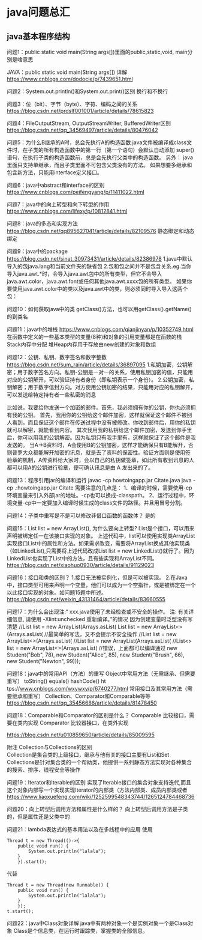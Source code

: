 # java问题总汇

## java基本程序结构
问题1：public static void main(String args[])里面的public,static,void,	main分别是啥意思

JAVA：public static void main(String args[]) 详解
https://www.cnblogs.com/dodocie/p/7439651.html

问题2：System.out.println()和System.out.print()区别
换行和不换行

问题3：位（bit）、字节（byte）、字符、编码之间的关系
https://blog.csdn.net/prdslf001001/article/details/78615823

问题4：FileOutputStream, OutputStreamWriter, BufferedWriter区别
https://blog.csdn.net/qq_34569497/article/details/80476042

问题5：为什么B继承的A时，总会先执行A的构造函数
java文件被编译成class文件时，在子类的所有构造函数中的第一行（第一个语句）会默认自动添加 super() 语句，在执行子类的构造函数前，总是会先执行父类中的构造函数。
另外：
java 里面只支持单继承，而且子类里面不可包含父类没有的方法。
如果想要多继承和包含新方法，只能用interface定义接口。

问题6：java中abstract和interface的区别
https://www.cnblogs.com/peifengyang/p/11411022.html

问题7：java中的向上转型和向下转型的作用
https://www.cnblogs.com/lifexy/p/10812841.html

问题8：java的多态和实现方法
https://blog.csdn.net/qq895627041/article/details/82109576
静态绑定和动态绑定

问题9：java中的package
https://blog.csdn.net/sinat_30973431/article/details/82386978
1.java中默认导入的包java.lang和当前文件夹的缺省包
2.包和包之间并不是包含关系.eg.当你导入java.awt.*时，会导入java.awt包中的所有类型，但它不会导入java.awt.color，java.awt.font或任何其他java.awt.xxxx包的所有类型。 如果你要使用java.awt.color中的类以及java.awt中的类，则必须同时导入导入这两个包：

问题10：如何获取java中的类
getClass()方法，也可以用getClass().getName()的到类名

问题11：java中的堆栈
https://www.cnblogs.com/qianjinyan/p/10352749.html
在函数中定义的一些基本类型的变量(8种)和对象的引用变量都是在函数的栈Stack内存中分配
堆Heap内存用于存放由new创建的对象和数组

问题12：公钥、私钥、数字签名和数字整数
https://blog.csdn.net/sum_rain/article/details/36897095
1.私钥加密，公钥解密；用于数字签名方向。私钥-公钥是一对一的关系，使用私钥加密的值，只能用对应的公钥解开，可以验证持有者身份（即私钥表示一个身份）。
2.公钥加密，私钥解密；用于数字信封方向。对方使用公钥加密的结果，只能用对应的私钥解开，可以发送给特定持有者一些私密的消息

比如说，我要给你发送一个加密的邮件。首先，我必须拥有你的公钥，你也必须拥有我的公钥。
      首先，我用你的公钥给这个邮件加密，这样就保证这个邮件不被别人看到，而且保证这个邮件在传送过程中没有被修改。你收到邮件后，用你的私钥就可以解密，就能看到内容。
      其次我用我的私钥给这个邮件加密，发送到你手里后，你可以用我的公钥解密。因为私钥只有我手里有，这样就保证了这个邮件是我发送的。
      当A->B资料时，A会使用B的公钥加密，这样才能确保只有B能解开，否则普罗大众都能解开加密的讯息，就是去了资料的保密性。验证方面则是使用签 验章的机制，A传资料给大家时，会以自己的私钥做签章，如此所有收到讯息的人都可以用A的公钥进行验章，便可确认讯息是由 A 发出来的了。

问题13：程序引用jar的编译和运行
javac -cp howtoingapp.jar Citate.java
java  -cp .:howtoingapp.jar Citate
需要注意的几点是：
1、编译的时候，需要使用-cp环境变量来引入外部jar的地址。-cp也可以换成-classpath。
2、运行过程中，环境变量-cp中一定要加入编译时候生成的class文件的路径。并且用冒号分割。

问题14：子类中重写是不是可以修改非借口函数的函数体？
是的

问题15：List list = new ArrayList(), 为什么要向上转型?
List是个接口，可以用来声明被绑定任一在该接口实现的对象。
上述代码中，list可以使用实现类ArrayList实现接口List中的属性和方法。如果需求改变，需要将ArrayList换成其他实现类（如LinkedList),只需要将上述代码改成List list = new LinkedList()就行了。因为LinkedList也实现了List中的方法，且有些实现和ArrayList不同。
https://blog.csdn.net/xiaohuo0930/article/details/91129023



问题16：接口和类的区别？
1.接口无法被实例化，但是可以被实现。
2.在Java中，接口类型可用来声明一个变量，他们可以成为一个空指针，或是被绑定在一个以此接口实现的对象。如问题15题中所述。
https://blog.csdn.net/weixin_43131464/article/details/83660555

问题17：为什么会出现注:“ xxx.java使用了未经检查或不安全的操作。 注: 有关详细信息, 请使用 -Xlint:unchecked 重新编译。”的情况
因为创建变量时泛型没有写清楚
//List<Student> list = new ArrayList<Student>(Arrays.asList(
  List<Student> list = new ArrayList<>(Arrays.asList( //最简单的写法，又不会提示不安全操作
//List list = new ArrayList<>(Arrays.asList(
//List list = new ArrayList(Arrays.asList(
//List<> list = new ArrayList<>(Arrays.asList( //错误，上面都可以编译通过
    new Student("Bob", 78),
    new Student("Alice", 85),
    new Student("Brush", 66),
    new Student("Newton", 99)));

问题18：java中的常用API（方法）的重写
Object中常用方法（无需继承、但需要重写）
toString()
equals()
hashCode()
ht	tps://www.cnblogs.com/wxywxy/p/6740277.html
常用接口及其常用方法（需要继承和重写）
Collection、Comparator和Comparable等等
https://blog.csdn.net/qq_35456686/article/details/81478450

问题18：Comparable和Comparator的区别是什么？
Comparable 比较接口，需要在类内实现
Comparator 比较器接口，在类外实现

https://blog.csdn.net/u010859650/article/details/85009595

附注
Collection与Collections的区别	
Collection是集合类的上级接口，继承与他有关的接口主要有List和Set
Collections是针对集合类的一个帮助类，他提供一系列静态方法实现对各种集合的搜索、排序、线程安全等操作

问题19：Iterator和Iterable的区别
实现了Iterable接口的集合对象支持迭代,而且这个对象内部写一个实现实现Iterator的内部类（方法内部类、成员内部类或者
https://www.liaoxuefeng.com/wiki/1252599548343744/1265124784468736

问题20：向上转型后调用方法和属性是什么样的？
向上转型后调用方法是子类的，但是属性还是父类中的

问题21：lambda表达式的基本用法以及在多线程中的应用
使用
```
Thread t = new Thread(()->{
	public void run() {
	    System.out.println("lalala");
	}
    }).start();
```
代替
```
Thread t = new Thread(new Runnable() {
	public void run() {
	    System.out.println("lalala");
	}
    });
t.start();
```

问题22：java中Class对象详解
java中有两种对象一个是实例对象一个是Class对象
Class是个信息类，在运行时跟踪类，掌握类的全部信息。

